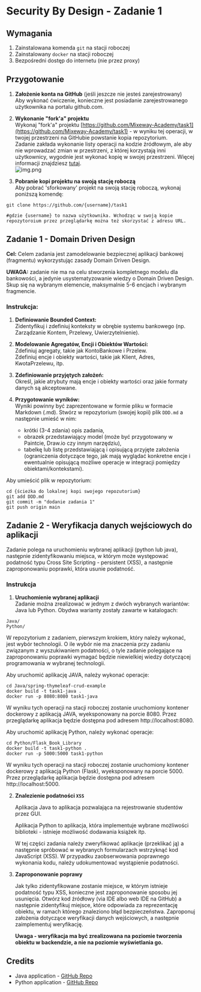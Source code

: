 # Security By Design - Zadanie 1

## Wymagania
1. Zainstalowana komenda `git` na stacji roboczej
2. Zainstalowany `docker` na stacji roboczej
3. Bezpośredni dostęp do internetu (nie przez proxy)

## Przygotowanie
1. **Założenie konta na GitHub** (jeśli jeszcze nie jesteś zarejestrowany)  
   Aby wykonać ćwiczenie, konieczne jest posiadanie zarejestrowanego użytkownika na portalu github.com.

2. **Wykonanie "fork'a" projektu**  
   Wykonaj "fork'a" projektu [https://github.com/Mixeway-Academy/task1](https://github.com/Mixeway-Academy/task1) - w wyniku tej operacji, w twojej przestrzeni na GitHubie powstanie kopia repozytorium.  
   Zadanie zakłada wykonanie listy operacji na kodzie źródłowym, ale aby nie wprowadzać zmian w przestrzeni, z której korzystają inni użytkownicy, wygodnie jest wykonać kopię w swojej przestrzeni. Więcej informacji znajdziesz [tutaj](https://docs.github.com/en/get-started/quickstart/fork-a-repo).  
   ![img.png](.github/img.png)

3. **Pobranie kopi projektu na swoją stację roboczą**  
   Aby pobrać 'sforkowany' projekt na swoją stację roboczą, wykonaj poniższą komendę:

```shell
git clone https://github.com/{username}/task1

#gdzie {username} to nazwa użytkownika. Wchodząc w swoją kopie repozytoroium przez przeglądarkę można też skorzystać z adresu URL.
```


## Zadanie 1 - Domain Driven Design
**Cel:** Celem zadania jest zamodelowanie bezpiecznej aplikacji bankowej (fragmentu) wykorzystując zasady Domain Driven Design.

**UWAGA:** zadanie nie ma na celu stworzenia kompletnego modelu dla bankowości, a jedynie usystematyzowanie wiedzy o Domain Driven Design. Skup się na wybranym elemencie, maksymalnie 5-6 encjach i wybranym fragmencie.

### Instrukcja:
1. **Definiowanie Bounded Context:**  
   Zidentyfikuj i zdefiniuj konteksty w obrębie systemu bankowego (np. Zarządzanie Kontem, Przelewy, Uwierzytelnienie).

2. **Modelowanie Agregatów, Encji i Obiektów Wartości:**  
   Zdefiniuj agregaty, takie jak KontoBankowe i Przelew.  
   Zdefiniuj encje i obiekty wartości, takie jak Klient, Adres, KwotaPrzelewu, itp.

3. **Zdefiniowanie przyjętych założeń:**  
   Określ, jakie atrybuty mają encje i obiekty wartości oraz jakie formaty danych są akceptowane.

4. **Przygotowanie wyników:**  
   Wyniki powinny być zaprezentowane w formie pliku w formacie Markdown (.md). Stwórz w repozytorium (swojej kopii) plik `DDD.md` a następnie umieść w nim:
    - krótki (3-4 zdania) opis zadania,
    - obrazek przedstawiający model (może być przygotowany w Paintcie, Draw.io czy innym narzędziu),
    - tabelkę lub listę przedstawiającą i opisującą przyjęte założenia (ograniczenia dotyczące tego, jak mają wyglądać konkretne encje i ewentualnie opisującą możliwe operacje w integracji pomiędzy obiektami/kontekstami).

Aby umieścić plik w repozytorium:

```shell
cd {ścieżka do lokalnej kopi swojego repozutorium}
git add DDD.md
git commit -m "dodanie zadania 1"
git push origin main
```

## Zadanie 2 - Weryfikacja danych wejściowych do aplikacji
Zadanie polega na uruchomieniu wybranej aplikacji (python lub java), następnie zidentyfikowaniu miejsca, w którym może występować podatność typu Cross Site Scripting - persistent (XSS), a następnie zaproponowaniu poprawki, która usunie podatność.

### Instrukcja

1. **Uruchomienie wybranej aplikacji**  
   Zadanie można zrealizować w jednym z dwóch wybranych wariantów: Java lub Python. Obydwa warianty zostały zawarte w katalogach:

```shell
Java/
Python/
```

W repozytorium z zadaniem, pierwszym krokiem, który należy wykonać, jest wybór technologii. O ile wybór nie ma znaczenia przy zadaniu związanym z wyszukiwaniem podatności, o tyle zadanie polegające na zaproponowaniu poprawki wymagać będzie niewielkiej wiedzy dotyczącej programowania w wybranej technologii.

Aby uruchomić aplikację JAVA, należy wykonać operacje:

```shell
cd Java/spring-thymeleaf-crud-example
docker build -t task1-java .
docker run -p 8080:8080 task1-java
```
W wyniku tych operacji na stacji roboczej zostanie uruchomiony kontener dockerowy z aplikacją JAVA, wyeksponowany na porcie 8080. Przez przeglądarkę aplikacja będzie dostępna pod adresem http://localhost:8080.

Aby uruchomić aplikację Python, należy wykonać operacje:

```shell
cd Python/Flask_Book_Library
docker build -t task1-python .
docker run -p 5000:5000 task1-python
```
W wyniku tych operacji na stacji roboczej zostanie uruchomiony kontener dockerowy z aplikacją Python (Flask), wyeksponowany na porcie 5000. Przez przeglądarkę aplikacja będzie dostępna pod adresem http://localhost:5000.


2. **Znalezienie podatności `XSS`**

   Aplikacja Java to aplikacja pozwalająca na rejestrowanie studentów przez GUI.

   Aplikacja Python to aplikacja, która implementuje wybrane możliwości biblioteki - istnieje możliwość dodawania książek itp.

   W tej części zadania należy zweryfikować aplikacje (przeklikać ją) a następnie spróbować w wybranych formularzach wstrzyknąć kod JavaScript (XSS). W przypadku zaobserwowania poprawnego wykonania kodu, należy udokumentować wystąpienie podatności.

3. **Zaproponowanie poprawy**

   Jak tylko zidentyfikowane zostanie miejsce, w którym istnieje podatność typu XSS, konieczne jest zaproponowanie sposobu jej usunięcia. Otwórz kod źródłowy (via IDE albo web IDE na GitHub) a następnie zidentyfikuj miejsce, które odpowiada za reprezentację obiektu, w ramach którego znaleziono błąd bezpieczeństwa. Zaproponuj założenia dotyczące weryfikacji danych wejściowych, a następnie zaimplementuj weryfikację.

   **Uwaga - weryfikacja ma być zrealizowana na poziomie tworzenia obiektu w backendzie, a nie na poziomie wyświetlania go.**


## Credits
* Java application - [GitHub Repo](https://github.com/pedrohenriquelacombe/spring-thymeleaf-crud-example)
* Python application - [GitHub Repo](https://github.com/MohammadSatel/Flask_Book_Library)
